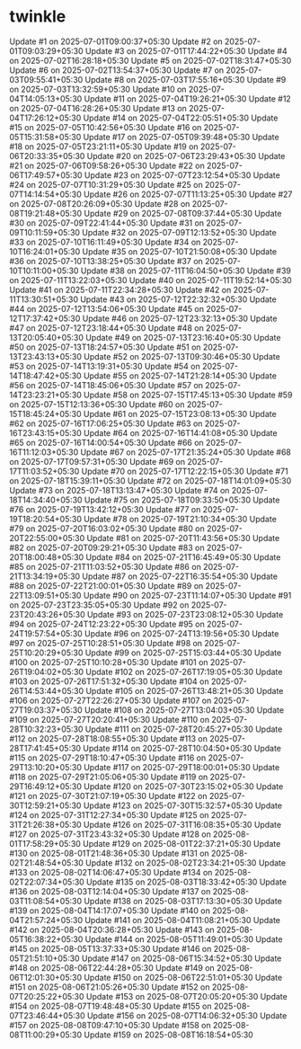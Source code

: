 # twinkle
Update #1 on 2025-07-01T09:00:37+05:30
Update #2 on 2025-07-01T09:03:29+05:30
Update #3 on 2025-07-01T17:44:22+05:30
Update #4 on 2025-07-02T16:28:18+05:30
Update #5 on 2025-07-02T18:31:47+05:30
Update #6 on 2025-07-02T13:54:37+05:30
Update #7 on 2025-07-03T09:55:41+05:30
Update #8 on 2025-07-03T17:55:16+05:30
Update #9 on 2025-07-03T13:32:59+05:30
Update #10 on 2025-07-04T14:05:13+05:30
Update #11 on 2025-07-04T19:26:21+05:30
Update #12 on 2025-07-04T16:28:26+05:30
Update #13 on 2025-07-04T17:26:12+05:30
Update #14 on 2025-07-04T22:05:51+05:30
Update #15 on 2025-07-05T10:42:56+05:30
Update #16 on 2025-07-05T15:31:58+05:30
Update #17 on 2025-07-05T09:39:48+05:30
Update #18 on 2025-07-05T23:21:11+05:30
Update #19 on 2025-07-06T20:33:35+05:30
Update #20 on 2025-07-06T23:29:43+05:30
Update #21 on 2025-07-06T09:58:26+05:30
Update #22 on 2025-07-06T17:49:57+05:30
Update #23 on 2025-07-07T23:12:54+05:30
Update #24 on 2025-07-07T10:31:29+05:30
Update #25 on 2025-07-07T14:14:54+05:30
Update #26 on 2025-07-07T11:13:25+05:30
Update #27 on 2025-07-08T20:26:09+05:30
Update #28 on 2025-07-08T19:21:48+05:30
Update #29 on 2025-07-08T09:37:44+05:30
Update #30 on 2025-07-09T22:41:44+05:30
Update #31 on 2025-07-09T10:11:59+05:30
Update #32 on 2025-07-09T12:13:52+05:30
Update #33 on 2025-07-10T16:11:49+05:30
Update #34 on 2025-07-10T16:24:01+05:30
Update #35 on 2025-07-10T21:50:08+05:30
Update #36 on 2025-07-10T13:38:25+05:30
Update #37 on 2025-07-10T10:11:00+05:30
Update #38 on 2025-07-11T16:04:50+05:30
Update #39 on 2025-07-11T13:22:03+05:30
Update #40 on 2025-07-11T19:52:14+05:30
Update #41 on 2025-07-11T22:34:28+05:30
Update #42 on 2025-07-11T13:30:51+05:30
Update #43 on 2025-07-12T22:32:32+05:30
Update #44 on 2025-07-12T13:54:06+05:30
Update #45 on 2025-07-12T17:37:42+05:30
Update #46 on 2025-07-12T23:32:13+05:30
Update #47 on 2025-07-12T23:18:44+05:30
Update #48 on 2025-07-13T20:05:40+05:30
Update #49 on 2025-07-13T23:16:40+05:30
Update #50 on 2025-07-13T18:24:57+05:30
Update #51 on 2025-07-13T23:43:13+05:30
Update #52 on 2025-07-13T09:30:46+05:30
Update #53 on 2025-07-14T13:19:31+05:30
Update #54 on 2025-07-14T18:47:42+05:30
Update #55 on 2025-07-14T21:28:14+05:30
Update #56 on 2025-07-14T18:45:06+05:30
Update #57 on 2025-07-14T23:23:21+05:30
Update #58 on 2025-07-15T17:45:13+05:30
Update #59 on 2025-07-15T12:13:36+05:30
Update #60 on 2025-07-15T18:45:24+05:30
Update #61 on 2025-07-15T23:08:13+05:30
Update #62 on 2025-07-16T17:06:25+05:30
Update #63 on 2025-07-16T23:43:15+05:30
Update #64 on 2025-07-16T14:41:08+05:30
Update #65 on 2025-07-16T14:00:54+05:30
Update #66 on 2025-07-16T11:12:03+05:30
Update #67 on 2025-07-17T21:35:24+05:30
Update #68 on 2025-07-17T09:57:31+05:30
Update #69 on 2025-07-17T11:03:52+05:30
Update #70 on 2025-07-17T12:22:15+05:30
Update #71 on 2025-07-18T15:39:11+05:30
Update #72 on 2025-07-18T14:01:09+05:30
Update #73 on 2025-07-18T13:13:47+05:30
Update #74 on 2025-07-18T14:34:40+05:30
Update #75 on 2025-07-18T09:33:50+05:30
Update #76 on 2025-07-19T13:42:12+05:30
Update #77 on 2025-07-19T18:20:54+05:30
Update #78 on 2025-07-19T21:10:34+05:30
Update #79 on 2025-07-20T16:03:02+05:30
Update #80 on 2025-07-20T22:55:00+05:30
Update #81 on 2025-07-20T11:43:56+05:30
Update #82 on 2025-07-20T09:29:21+05:30
Update #83 on 2025-07-20T18:00:48+05:30
Update #84 on 2025-07-21T16:45:49+05:30
Update #85 on 2025-07-21T11:03:52+05:30
Update #86 on 2025-07-21T13:34:19+05:30
Update #87 on 2025-07-22T16:35:54+05:30
Update #88 on 2025-07-22T21:00:01+05:30
Update #89 on 2025-07-22T13:09:51+05:30
Update #90 on 2025-07-23T11:14:07+05:30
Update #91 on 2025-07-23T23:35:05+05:30
Update #92 on 2025-07-23T20:43:26+05:30
Update #93 on 2025-07-23T23:08:12+05:30
Update #94 on 2025-07-24T12:23:22+05:30
Update #95 on 2025-07-24T19:57:54+05:30
Update #96 on 2025-07-24T13:19:56+05:30
Update #97 on 2025-07-25T10:28:51+05:30
Update #98 on 2025-07-25T10:20:29+05:30
Update #99 on 2025-07-25T15:03:44+05:30
Update #100 on 2025-07-25T10:10:28+05:30
Update #101 on 2025-07-26T19:04:02+05:30
Update #102 on 2025-07-26T17:19:05+05:30
Update #103 on 2025-07-26T17:51:32+05:30
Update #104 on 2025-07-26T14:53:44+05:30
Update #105 on 2025-07-26T13:48:21+05:30
Update #106 on 2025-07-27T22:26:27+05:30
Update #107 on 2025-07-27T19:03:37+05:30
Update #108 on 2025-07-27T13:04:03+05:30
Update #109 on 2025-07-27T20:20:41+05:30
Update #110 on 2025-07-28T10:32:23+05:30
Update #111 on 2025-07-28T20:45:27+05:30
Update #112 on 2025-07-28T18:08:55+05:30
Update #113 on 2025-07-28T17:41:45+05:30
Update #114 on 2025-07-28T10:04:50+05:30
Update #115 on 2025-07-29T18:10:47+05:30
Update #116 on 2025-07-29T13:10:20+05:30
Update #117 on 2025-07-29T18:00:01+05:30
Update #118 on 2025-07-29T21:05:06+05:30
Update #119 on 2025-07-29T16:49:12+05:30
Update #120 on 2025-07-30T23:15:02+05:30
Update #121 on 2025-07-30T21:07:19+05:30
Update #122 on 2025-07-30T12:59:21+05:30
Update #123 on 2025-07-30T15:32:57+05:30
Update #124 on 2025-07-31T12:27:34+05:30
Update #125 on 2025-07-31T21:26:38+05:30
Update #126 on 2025-07-31T16:08:35+05:30
Update #127 on 2025-07-31T23:43:32+05:30
Update #128 on 2025-08-01T17:58:29+05:30
Update #129 on 2025-08-01T22:37:21+05:30
Update #130 on 2025-08-01T21:48:36+05:30
Update #131 on 2025-08-02T21:48:54+05:30
Update #132 on 2025-08-02T23:34:21+05:30
Update #133 on 2025-08-02T14:06:47+05:30
Update #134 on 2025-08-02T22:07:34+05:30
Update #135 on 2025-08-03T18:33:42+05:30
Update #136 on 2025-08-03T12:14:04+05:30
Update #137 on 2025-08-03T11:08:54+05:30
Update #138 on 2025-08-03T17:13:30+05:30
Update #139 on 2025-08-04T14:17:07+05:30
Update #140 on 2025-08-04T21:57:24+05:30
Update #141 on 2025-08-04T11:08:21+05:30
Update #142 on 2025-08-04T20:36:28+05:30
Update #143 on 2025-08-05T16:38:22+05:30
Update #144 on 2025-08-05T11:49:01+05:30
Update #145 on 2025-08-05T13:37:33+05:30
Update #146 on 2025-08-05T21:51:10+05:30
Update #147 on 2025-08-06T15:34:52+05:30
Update #148 on 2025-08-06T22:44:28+05:30
Update #149 on 2025-08-06T12:01:30+05:30
Update #150 on 2025-08-06T22:51:01+05:30
Update #151 on 2025-08-06T21:05:26+05:30
Update #152 on 2025-08-07T20:25:22+05:30
Update #153 on 2025-08-07T20:05:20+05:30
Update #154 on 2025-08-07T19:48:48+05:30
Update #155 on 2025-08-07T23:46:44+05:30
Update #156 on 2025-08-07T14:06:32+05:30
Update #157 on 2025-08-08T09:47:10+05:30
Update #158 on 2025-08-08T11:00:29+05:30
Update #159 on 2025-08-08T16:18:54+05:30
